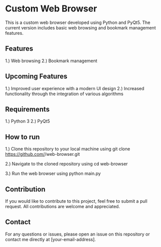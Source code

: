 # Custom Web Browser

This is a custom web browser developed using Python and PyQt5. The current version includes basic web browsing and bookmark management features.

## Features
  1.) Web browsing
  2.) Bookmark management
  
## Upcoming Features
  1.) Improved user experience with a modern UI design
  2.) Increased functionality through the integration of various algorithms
  
## Requirements
  1.) Python 3
  2.) PyQt5
  
  
## How to run
  1.) Clone this repository to your local machine using git clone https://github.com/<your-username>/web-browser.git
  
  2.) Navigate to the cloned repository using cd web-browser
  
  3.) Run the web browser using python main.py
  
## Contribution
If you would like to contribute to this project, feel free to submit a pull request. All contributions are welcome and appreciated.

## Contact
For any questions or issues, please open an issue on this repository or contact me directly at [your-email-address].
